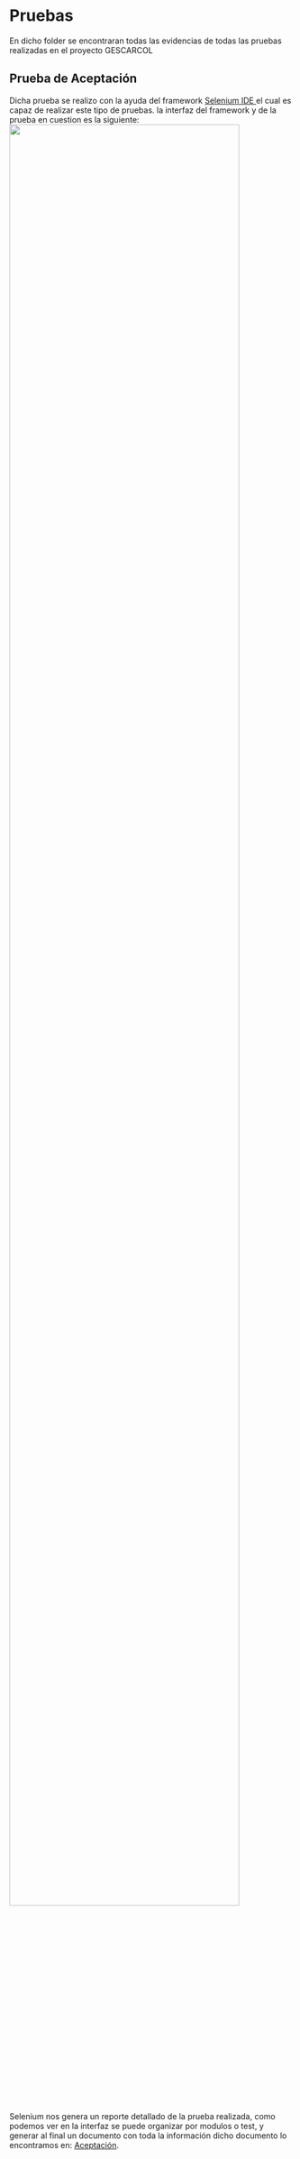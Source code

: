 # Pruebas
En dicho folder se encontraran todas las evidencias de todas las pruebas realizadas en el proyecto GESCARCOL

## Prueba de Aceptación
Dicha prueba se realizo con la ayuda del framework [Selenium IDE ](https://www.seleniumhq.org/) el cual es capaz de realizar este tipo de pruebas. la interfaz del framework y de la prueba en cuestion es la siguiente:
<img src="https://user-images.githubusercontent.com/12010536/42663095-bd4ae9b8-85f9-11e8-86ef-58f437c82631.JPG" width="90%"></img> 

Selenium nos genera un reporte detallado de la prueba realizada, como podemos ver en la interfaz se puede organizar por modulos o test, y generar al final un documento con toda la información dicho documento lo encontramos en: [Aceptación](https://github.com/anndresfelipe29/Gestion-Vehicular/blob/master/PRUEBAS/GESCARCOL.side).
